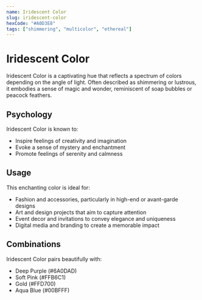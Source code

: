 ```yaml
---
name: Iridescent Color
slug: iridescent-color
hexCode: "#A0D3E8"
tags: ["shimmering", "multicolor", "ethereal"]
---
```


# Iridescent Color

Iridescent Color is a captivating hue that reflects a spectrum of colors depending on the angle of light. Often described as shimmering or lustrous, it embodies a sense of magic and wonder, reminiscent of soap bubbles or peacock feathers.

## Psychology

Iridescent Color is known to:
- Inspire feelings of creativity and imagination
- Evoke a sense of mystery and enchantment
- Promote feelings of serenity and calmness

## Usage

This enchanting color is ideal for:
- Fashion and accessories, particularly in high-end or avant-garde designs
- Art and design projects that aim to capture attention
- Event decor and invitations to convey elegance and uniqueness
- Digital media and branding to create a memorable impact

## Combinations

Iridescent Color pairs beautifully with:
- Deep Purple (#6A0DAD)
- Soft Pink (#FFB6C1)
- Gold (#FFD700)
- Aqua Blue (#00BFFF)